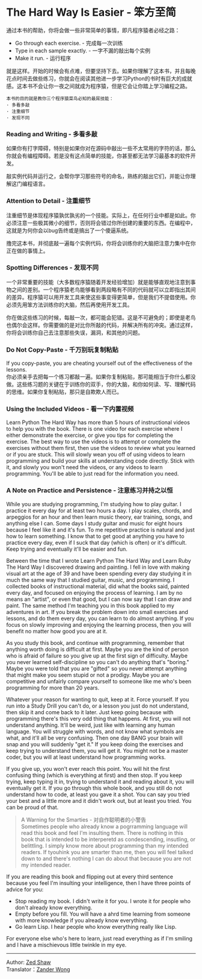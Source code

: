 # The Hard Way Is Easier - 笨方至简

通过本书的帮助，你将会做一些非常简单的事情，即凡程序猿者必经之路：
> 
* Go through each exercise. - 完成每一次训练
* Type in each sample exactly. - 一字不漏的敲出每个实例
* Make it run. - 运行程序

就是这样。开始的时候会有点难，但要坚持下去。如果你理解了这本书，并且每晚花点时间去做些练习，你就会在阅读其他进一步学习Python的书时有巨大的成就感。这本书不会让你一夜之间就成为程序猿，但是它会让你踏上学习编程之路。
```
本书的目的就是教你三个程序猿菜鸟必知的最屌技能：
· 多看多敲
· 注重细节
· 发现不同
```
### Reading and Writing - 多看多敲   
如果你有打字障碍，特别是如果你对在源码中敲出一些不太常用的字符的话，那么你就会有编程障碍。若是没有这点简单的技能，你甚至都无法学习最基本的软件开发。

敲实例代码并运行之，会帮你学习那些符号的命名，熟练的敲出它们，并能让你理解这门编程语言。


### Attention to Detail - 注重细节   
注重细节是体现程序猿孰优孰劣的一个技能。实际上，在任何行业中都是如此。你必须注意一些极其微小的细节，否则将会错过你所创建的重要的东西。在编程中，这就是为何你会以bug告终或是搞出了一个傻逼系统。

撸完这本书，并彻底敲一遍每个实例代码，你将会训练你的大脑把注意力集中在你正在做的事情上。

### Spotting Differences - 发现不同   
一个非常重要的技能（大多数程序猿随着开发经验增加）就是能够直观地注意到事物之间的差别。一个程序猿老鸟能够看到两段略有不同的代码就可以立即指出其间的差异。程序猿可以用开发工具来使这些事变得更简单，但是我们不提倡使用。你必须先用笨方法训练你的大脑，然后再使用开发工具。

你在做这些练习的时候，每敲一次，都可能会犯错。这是不可避免的；即使是老鸟也偶尔会这样。你需要做的是对比你所敲的代码，并解决所有的冲突。通过这样，你将会训练你自己去注意那些失误，漏洞，和其他的问题。

### Do Not Copy-Paste - 千万别玩复制粘贴   
If you copy-paste, you are cheating yourself out of the effectiveness of the lessons.  
你必须亲手去把每一个练习都敲一遍。如果你复制粘贴，那可能相当于你什么都没做。这些练习题的关键在于训练你的双手，你的大脑，和你如何读、写、理解代码的思维。如果你复制粘贴，那只是自欺欺人而已。

### Using the Included Videos - 看一下内置视频   
Learn Python The Hard Way has more than 5 hours of instructional videos to help you with the book. There is one video for each exercise where I either demonstrate the exercise, or give you tips for completing the exercise. The best way to use the videos is to attempt or complete the exercises without them first, then use the videos to review what you learned or if you are stuck. This will slowly wean you off of using videos to learn programming and build your skills at understanding code directly. Stick with it, and slowly you won't need the videos, or any videos to learn programming. You'll be able to just read for the information you need.

### A Note on Practice and Persistence - 注意练习并持之以恒   
While you are studying programming, I'm studying how to play guitar. I practice it every day for at least two hours a day. I play scales, chords, and arpeggios for an hour and then learn music theory, ear training, songs, and anything else I can. Some days I study guitar and music for eight hours because I feel like it and it's fun. To me repetitive practice is natural and just how to learn something. I know that to get good at anything you have to practice every day, even if I suck that day (which is often) or it's difficult. Keep trying and eventually it'll be easier and fun.

Between the time that I wrote Learn Python The Hard Way and Learn Ruby The Hard Way I discovered drawing and painting. I fell in love with making visual art at the age of 39 and have been spending every day studying it in much the same way that I studied guitar, music, and programming. I collected books of instructional material, did what the books said, painted every day, and focused on enjoying the process of learning. I am by no means an "artist", or even that good, but I can now say that I can draw and paint. The same method I'm teaching you in this book applied to my adventures in art. If you break the problem down into small exercises and lessons, and do them every day, you can learn to do almost anything. If you focus on slowly improving and enjoying the learning process, then you will benefit no matter how good you are at it.

As you study this book, and continue with programming, remember that anything worth doing is difficult at first. Maybe you are the kind of person who is afraid of failure so you give up at the first sign of difficulty. Maybe you never learned self-discipline so you can't do anything that's "boring." Maybe you were told that you are "gifted" so you never attempt anything that might make you seem stupid or not a prodigy. Maybe you are competitive and unfairly compare yourself to someone like me who's been programming for more than 20 years.

Whatever your reason for wanting to quit, keep at it. Force yourself. If you run into a Study Drill you can't do, or a lesson you just do not understand, then skip it and come back to it later. Just keep going because with programming there's this very odd thing that happens. At first, you will not understand anything. It'll be weird, just like with learning any human language. You will struggle with words, and not know what symbols are what, and it'll all be very confusing. Then one day BANG your brain will snap and you will suddenly "get it." If you keep doing the exercises and keep trying to understand them, you will get it. You might not be a master coder, but you will at least understand how programming works.

If you give up, you won't ever reach this point. You will hit the first confusing thing (which is everything at first) and then stop. If you keep trying, keep typing it in, trying to understand it and reading about it, you will eventually get it. If you go through this whole book, and you still do not understand how to code, at least you gave it a shot. You can say you tried your best and a little more and it didn't work out, but at least you tried. You can be proud of that.

> A Warning for the Smarties - 对自作聪明者的小警告   
Sometimes people who already know a pogrramming language will read this book and feel I'm insulting them. There is nothing in this book that is intended to be interperetd as condescending, insutling, or belittling. I simply know more about programming than my intended readers. If  tyouhink you are smarter than me, then you will feel talked down to and there's nothing I can do about that because you are not my intended reader.
>
If you are reading this book and flipping out at every third sentence because you feel I'm insulting your intelligence, then I have three points of advice for you:
>
* Stop reading my book. I didn't write it for you. I wrote it for people who don't already know everything.  
* Empty before you fill. You will have a ahrd time learning from someone with more knowledge if you already know everything.   
* Go learn Lisp. I hear people who know everything really like Lisp.  

For everyone else who's here to learn, just read everything as if I'm smiling and I have a mischievous little twinkle in my eye.  




---


Author: [Zed Shaw](https://twitter.com/lzsthw)   
Translator：[Zander Wong](https://google.com/+zanderwong)